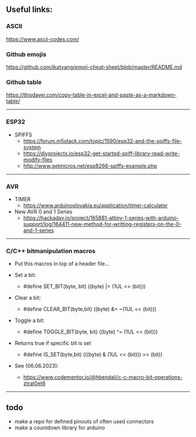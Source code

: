 ## Useful links:

### ASCII
https://www.ascii-codes.com/

### Github emojis
https://github.com/ikatyang/emoji-cheat-sheet/blob/master/README.md
### Github table
https://thisdavej.com/copy-table-in-excel-and-paste-as-a-markdown-table/
- - - -
### ESP32
* SPIFFS
  * https://forum.m5stack.com/topic/1590/esp32-and-the-spiffs-file-system <br>
  * https://diyprojects.io/esp32-get-started-spiff-library-read-write-modify-files <br>
  * http://www.getmicros.net/esp8266-spiffs-example.php <br>
- - -
### AVR
* TIMER
  * https://www.arduinoslovakia.eu/application/timer-calculator
* New AVR 0 and 1 Series
  * https://hackaday.io/project/165881-attiny-1-series-with-arduino-support/log/164411-new-method-for-writting-registers-on-the-0-and-1-series

- - - -
### C/C++ bitmanipulation macros
* Put this macros in top of a header file...
* Set a bit:
  * #define SET_BIT(byte, bit) ((byte) |= (1UL << (bit)))

* Clear a bit:
  * #define CLEAR_BIT(byte,bit) ((byte) &= ~(1UL << (bit)))

* Toggle a bit:
  * #define TOGGLE_BIT(byte, bit) ((byte) ^= (1UL << (bit)))

* Returns true if specific bit is set
  * #define IS_SET(byte,bit) (((byte) & (1UL << (bit))) >> (bit))
 
* See (06.06.2023):
  * https://www.codementor.io/@hbendali/c-c-macro-bit-operations-ztrat0et6

- - -
## todo
- make a repo for defined pinouts of often used connectors
- make a countdown library for arduino
